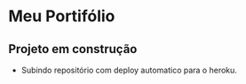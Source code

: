 # Meu Portifólio

## Projeto em construção

- Subindo repositório com deploy automatico para o heroku.
